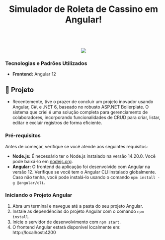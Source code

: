 <h1 align="center">
    Simulador de Roleta de Cassino em Angular!
</h1>
<br>
<h1 align="center">
<img src="https://github.com/EnilsonNeto/crud-aspnet/blob/main/angular/src/shared/images/videoImage.gif">
</h1>

### Tecnologias e Padrões Utilizados
- **Frontend:** Angular 12

## 🚀 Projeto

- Recentemente, tive o prazer de concluir um projeto inovador usando Angular, C#, e .NET 6, baseado no robusto ASP.NET Boilerplate. O sistema que criei é uma solução completa para gerenciamento de colaboradores, incorporando funcionalidades de CRUD para criar, listar, editar e excluir registros de forma eficiente.

### Pré-requisitos

Antes de começar, verifique se você atende aos seguintes requisitos:

- **Node.js:** É necessário ter o Node.js instalado na versão 14.20.0. Você pode baixá-lo em [nodejs.org](https://nodejs.org/).
- **Angular:** O frontend da aplicação foi desenvolvido com Angular na versão 12. Verifique se você tem o Angular CLI instalado globalmente. Caso não tenha, você pode instalá-lo usando o comando `npm install -g @angular/cli`.

### Iniciando o Projeto Angular

1. Abra um terminal e navegue até a pasta do seu projeto Angular.
2. Instale as dependências do projeto Angular com o comando `npm install`.
3. Inicie o servidor de desenvolvimento com `npm start`.
4. O frontend Angular estará disponível localmente em: http://localhost:4200